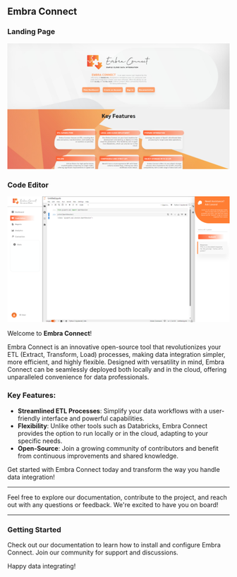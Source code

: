 ## Embra Connect

### Landing Page
![Landing](https://github.com/Embra-Connect-ETL/Development/blob/master/previews/landing_page.png?raw=true)

### Code Editor
![Editor](https://github.com/Embra-Connect-ETL/Development/blob/master/previews/notebook.png?raw=true)


Welcome to **Embra Connect**!

Embra Connect is an innovative open-source tool that revolutionizes your ETL (Extract, Transform, Load) processes, making data integration simpler, more efficient, and highly flexible. Designed with versatility in mind, Embra Connect can be seamlessly deployed both locally and in the cloud, offering unparalleled convenience for data professionals.

### Key Features:

-   **Streamlined ETL Processes**: Simplify your data workflows with a user-friendly interface and powerful capabilities.
-   **Flexibility**: Unlike other tools such as Databricks, Embra Connect provides the option to run locally or in the cloud, adapting to your specific needs.
-   **Open-Source**: Join a growing community of contributors and benefit from continuous improvements and shared knowledge.

Get started with Embra Connect today and transform the way you handle data integration!

----------

Feel free to explore our documentation, contribute to the project, and reach out with any questions or feedback. We're excited to have you on board!

----------

### Getting Started

Check out our documentation to learn how to install and configure Embra Connect. Join our community for support and discussions.

Happy data integrating!
